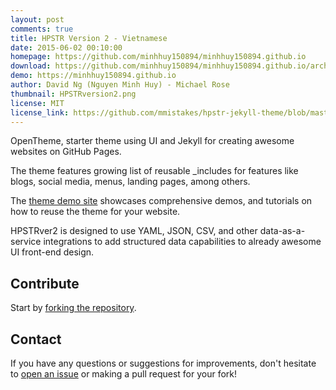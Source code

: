 ```yaml
---
layout: post
comments: true
title: HPSTR Version 2 - Vietnamese
date: 2015-06-02 00:10:00
homepage: https://github.com/minhhuy150894/minhhuy150894.github.io
download: https://github.com/minhhuy150894/minhhuy150894.github.io/archive/master.zip
demo: https://minhhuy150894.github.io
author: David Ng (Nguyen Minh Huy) - Michael Rose
thumbnail: HPSTRversion2.png
license: MIT
license_link: https://github.com/mmistakes/hpstr-jekyll-theme/blob/master/LICENSE
---
```


OpenTheme, starter theme using UI and Jekyll for creating awesome websites on GitHub Pages.

The theme features growing list of reusable _includes for features like blogs, social media, menus, landing pages, among others.

The [theme demo site](https://minhhuy150894.github.io) showcases comprehensive demos, and tutorials on how to reuse the theme for your website.

HPSTRver2 is designed to use YAML, JSON, CSV, and other data-as-a-service integrations to add structured data capabilities to already awesome UI front-end design.

## Contribute

Start by [forking the repository](https://github.com/minhhuy150894/minhhuy150894.github.io/fork).

## Contact

If you have any questions or suggestions for improvements, don't hesitate to [open an issue](https://github.com/minhhuy150894/minhhuy150894.github.io/issues) or making a pull request for your fork!
